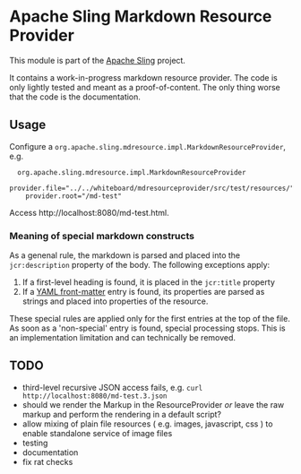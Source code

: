 # Apache Sling Markdown Resource Provider

This module is part of the [Apache Sling](https://sling.apache.org) project.

It contains a work-in-progress markdown resource provider. The code is only lightly tested and meant as a proof-of-content. The only thing worse that the code is the documentation.

## Usage

Configure a `org.apache.sling.mdresource.impl.MarkdownResourceProvider`, e.g.

      org.apache.sling.mdresource.impl.MarkdownResourceProvider
        provider.file="../../whiteboard/mdresourceprovider/src/test/resources/"
        provider.root="/md-test"
        
Access http://localhost:8080/md-test.html.

### Meaning of special markdown constructs

As a genenal rule, the markdown is parsed and placed into the `jcr:description` property of the body. The following exceptions apply:

1. If a first-level heading is found, it is placed in the `jcr:title` property
1. If a [YAML front-matter](https://blog.github.com/2013-09-27-viewing-yaml-metadata-in-your-documents/) entry is found, its properties are parsed as strings and placed into properties of the resource.

These special rules are applied only for the first entries at the top of the file. As soon as a 'non-special' entry is found, special processing stops. This is an implementation limitation and can technically be removed. 
    

## TODO

- third-level recursive JSON access fails, e.g. `curl  http://localhost:8080/md-test.3.json`
- should we render the Markup in the ResourceProvider _or_ leave the raw markup and perform the rendering in a default script?
- allow mixing of plain file resources ( e.g. images, javascript, css ) to enable standalone service of image files
- testing
- documentation
- fix rat checks  